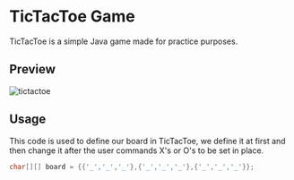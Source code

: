 # TicTacToe Game

TicTacToe is a simple Java game made for practice purposes.

## Preview
![tictactoe](https://user-images.githubusercontent.com/123315352/224512025-3460e44b-1c57-41ff-be53-e55b391c36ee.gif)



## Usage
This code is used to define our board in TicTacToe, we define it at first and then change it after the user commands X's or O's to be set in place.

```java            
char[][] board = {{'_','_','_'},{'_','_','_'},{'_','_','_'}};

```
